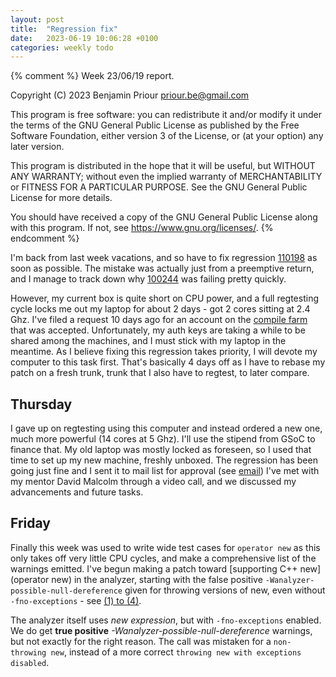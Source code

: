 ```yaml
---
layout: post
title:  "Regression fix"
date:   2023-06-19 10:06:28 +0100
categories: weekly todo
---
```


{% comment %}
Week 23/06/19 report.

Copyright (C) 2023  Benjamin Priour <priour.be@gmail.com>

This program is free software: you can redistribute it and/or modify
it under the terms of the GNU General Public License as published by
the Free Software Foundation, either version 3 of the License, or
(at your option) any later version.

This program is distributed in the hope that it will be useful,
but WITHOUT ANY WARRANTY; without even the implied warranty of
MERCHANTABILITY or FITNESS FOR A PARTICULAR PURPOSE.  See the
GNU General Public License for more details.

You should have received a copy of the GNU General Public License
along with this program.  If not, see <https://www.gnu.org/licenses/>.
{% endcomment %}

I'm back from last week vacations, and so have to fix regression [110198][PR110198] as soon as possible.
The mistake was actually just from a preemptive return, and I manage to track down why [100244][PR100244]
was failing pretty quickly.

However, my current box is quite short on CPU power, and a full regtesting cycle locks me out my laptop
for about 2 days - got 2 cores sitting at 2.4 Ghz. I've filed a request 10 days ago for an account on the
[compile farm](https://cfarm.tetaneutral.net/) that was accepted.
Unfortunately, my auth keys are taking a while to be shared among the machines, and I must stick with my laptop
in the meantime. As I believe fixing this regression takes priority, I will devote my computer to this task first.
That's basically 4 days off as I have to rebase my patch on a fresh trunk, trunk that I also have to regtest,
to later compare.

## Thursday

I gave up on regtesting using this computer and instead ordered a new one, much more powerful (14 cores at 5 Ghz).
I'll use the stipend from GSoC to finance that.
My old laptop was mostly locked as foreseen, so I used that time to set up my new machine, freshly unboxed.
The regression has been going just fine and I sent it to mail list for approval (see [email](mail))
I've met with my mentor David Malcolm through a video call, and we discussed my advancements and future tasks.

## Friday

Finally this week was used to write wide test cases for `operator new` as this only takes off very little CPU cycles,
and make a comprehensive list of the warnings emitted.
I've begun making a patch toward [supporting C++ new](operator new) in the analyzer, starting with the false positive
`-Wanalyzer-possible-null-dereference` given for throwing versions of new, even without `-fno-exceptions` - see [(1) to (4)](https://en.cppreference.com/w/cpp/memory/new/operator_new).

The analyzer itself uses *new expression*, but with `-fno-exceptions` enabled.
We do get **true positive** *-Wanalyzer-possible-null-dereference* warnings, but not exactly for the right reason.
The call was mistaken for a `non-throwing new`, instead of a more correct `throwing new with exceptions disabled`. 




[PR110198]: https://gcc.gnu.org/bugzilla/show_bug.cgi?id=110198
[PR100244]: https://gcc.gnu.org/bugzilla/show_bug.cgi?id=100244
[operator new]: https://gcc.gnu.org/bugzilla/show_bug.cgi?id=94355
[mail]: https://gcc.gnu.org/pipermail/gcc-patches/2023-June/623060.html
